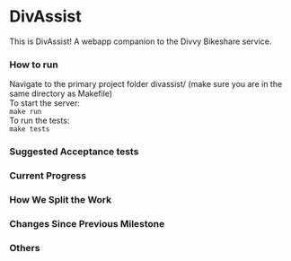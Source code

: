 # DivAssist
This is DivAssist!  A webapp companion to the Divvy Bikeshare service.  
  
### How to run
Navigate to the primary project folder divassist/ (make sure you are in the same directory as Makefile)  
To start the server:  
`make run`  
To run the tests:  
`make tests`


### Suggested Acceptance tests  


### Current Progress  


### How We Split the Work  


### Changes Since Previous Milestone  


### Others  
